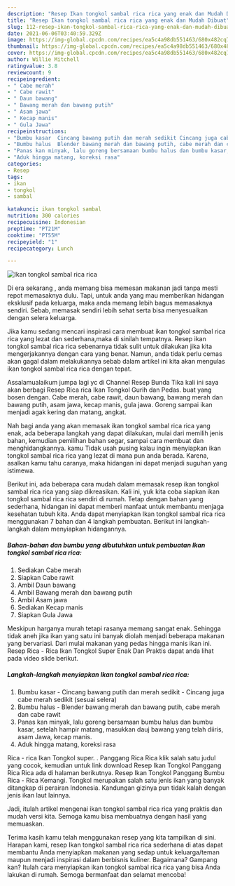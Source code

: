 ```yaml
---
description: "Resep Ikan tongkol sambal rica rica yang enak dan Mudah Dibuat"
title: "Resep Ikan tongkol sambal rica rica yang enak dan Mudah Dibuat"
slug: 112-resep-ikan-tongkol-sambal-rica-rica-yang-enak-dan-mudah-dibuat
date: 2021-06-06T03:40:59.329Z
image: https://img-global.cpcdn.com/recipes/ea5c4a98db551463/680x482cq70/ikan-tongkol-sambal-rica-rica-foto-resep-utama.jpg
thumbnail: https://img-global.cpcdn.com/recipes/ea5c4a98db551463/680x482cq70/ikan-tongkol-sambal-rica-rica-foto-resep-utama.jpg
cover: https://img-global.cpcdn.com/recipes/ea5c4a98db551463/680x482cq70/ikan-tongkol-sambal-rica-rica-foto-resep-utama.jpg
author: Willie Mitchell
ratingvalue: 3.8
reviewcount: 9
recipeingredient:
- " Cabe merah"
- " Cabe rawit"
- " Daun bawang"
- " Bawang merah dan bawang putih"
- " Asam jawa"
- " Kecap manis"
- " Gula Jawa"
recipeinstructions:
- "Bumbu kasar  Cincang bawang putih dan merah sedikit Cincang juga cabe merah sedikit (sesuai selera)"
- "Bumbu halus  Blender bawang merah dan bawang putih, cabe merah dan cabe rawit"
- "Panas kan minyak, lalu goreng bersamaan bumbu halus dan bumbu kasar, setelah hampir matang, masukkan dauj bawang yang telah diiris, asam Jawa, kecap manis."
- "Aduk hingga matang, koreksi rasa"
categories:
- Resep
tags:
- ikan
- tongkol
- sambal

katakunci: ikan tongkol sambal 
nutrition: 300 calories
recipecuisine: Indonesian
preptime: "PT21M"
cooktime: "PT55M"
recipeyield: "1"
recipecategory: Lunch

---
```



![Ikan tongkol sambal rica rica](https://img-global.cpcdn.com/recipes/ea5c4a98db551463/680x482cq70/ikan-tongkol-sambal-rica-rica-foto-resep-utama.jpg)

Di era  sekarang , anda memang bisa memesan makanan jadi tanpa mesti repot memasaknya dulu. Tapi, untuk anda yang mau memberikan hidangan eksklusif pada keluarga, maka anda memang lebih bagus memasaknya sendiri. Sebab, memasak sendiri lebih sehat serta bisa menyesuaikan dengan selera keluarga.

Jika kamu sedang mencari inspirasi cara membuat ikan tongkol sambal rica rica yang lezat dan sederhana,maka di sinilah tempatnya. Resep ikan tongkol sambal rica rica  sebenarnya tidak sulit untuk dilakukan jika kita mengerjakannya dengan cara yang benar. Namun, anda tidak perlu cemas akan gagal dalam melakukannya 
sebab dalam artikel ini kita akan mengulas ikan tongkol sambal rica rica dengan tepat.  

Assalamualaikum jumpa lagi yc di Channel Resep Bunda Tika kali ini saya akan berbagi Resep Rica rica Ikan Tongkol Gurih dan Pedas. buat yang bosen dengan. Cabe merah, cabe rawit, daun bawang, bawang merah dan bawang putih, asam jawa, kecap manis, gula jawa. Goreng sampai ikan menjadi agak kering dan matang, angkat.

Nah bagi anda yang akan memasak ikan tongkol sambal rica rica yang enak, ada beberapa langkah yang dapat dilakukan, mulai dari memilih jenis bahan, kemudian pemilihan bahan segar, sampai cara membuat dan menghidangkannya. kamu Tidak usah pusing kalau ingin menyiapkan ikan tongkol sambal rica rica yang lezat di mana pun anda berada. Karena, asalkan kamu  tahu caranya, maka hidangan ini dapat menjadi suguhan yang istimewa.

Berikut ini, ada beberapa cara mudah dalam memasak resep ikan tongkol sambal rica rica yang siap dikreasikan. Kali ini, yuk kita coba siapkan ikan tongkol sambal rica rica sendiri di rumah. Tetap dengan bahan yang sederhana, hidangan ini dapat memberi manfaat untuk membantu menjaga kesehatan tubuh kita. Anda dapat menyiapkan Ikan tongkol sambal rica rica menggunakan 7 bahan dan 4 langkah pembuatan. Berikut ini langkah-langkah dalam menyiapkan hidangannya.

<!--inarticleads1-->

##### Bahan-bahan dan bumbu yang dibutuhkan untuk pembuatan Ikan tongkol sambal rica rica:

1. Sediakan  Cabe merah
1. Siapkan  Cabe rawit
1. Ambil  Daun bawang
1. Ambil  Bawang merah dan bawang putih
1. Ambil  Asam jawa
1. Sediakan  Kecap manis
1. Siapkan  Gula Jawa


Meskipun harganya murah tetapi rasanya memang sangat enak. Sehingga tidak aneh jika ikan yang satu ini banyak diolah menjadi beberapa makanan yang bervariasi. Dari mulai makanan yang pedas hingga manis ikan ini. Resep Rica - Rica Ikan Tongkol Super Enak Dan Praktis dapat anda lihat pada video slide berikut. 

<!--inarticleads2-->

##### Langkah-langkah menyiapkan Ikan tongkol sambal rica rica:

1. Bumbu kasar  - Cincang bawang putih dan merah sedikit - Cincang juga cabe merah sedikit (sesuai selera)
1. Bumbu halus  - Blender bawang merah dan bawang putih, cabe merah dan cabe rawit
1. Panas kan minyak, lalu goreng bersamaan bumbu halus dan bumbu kasar, setelah hampir matang, masukkan dauj bawang yang telah diiris, asam Jawa, kecap manis.
1. Aduk hingga matang, koreksi rasa


Rica - rica Ikan Tongkol super. . Panggang Rica Rica klik salah satu judul yang cocok, kemudian untuk link download Resep Ikan Tongkol Panggang Rica Rica ada di halaman berikutnya. Resep Ikan Tongkol Panggang Bumbu Rica - Rica Kemangi. Tongkol merupakan salah satu jenis ikan yang banyak ditangkap di perairan Indonesia. Kandungan gizinya pun tidak kalah dengan jenis ikan laut lainnya. 

Jadi, itulah artikel mengenai  ikan tongkol sambal rica rica  yang praktis dan mudah versi kita. Semoga kamu bisa membuatnya dengan hasil yang memuaskan. 

Terima kasih kamu telah menggunakan resep yang kita tampilkan di sini. Harapan kami, resep  Ikan tongkol sambal rica rica sederhana di atas dapat membantu Anda menyiapkan makanan yang sedap untuk keluarga/teman maupun menjadi inspirasi dalam berbisnis kuliner. Bagaimana? Gampang kan? Itulah cara menyiapkan ikan tongkol sambal rica rica yang bisa Anda lakukan di rumah. Semoga bermanfaat dan selamat mencoba!

